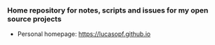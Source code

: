 

### Home repository for notes, scripts and issues for my open source projects
* Personal homepage: https://lucasopf.github.io